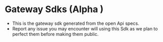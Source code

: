 # Gateway Sdks (Alpha )

 - This is the gateway sdk generated from the open Api specs.
 - Report any issue you may encounter will using this Sdk as we plan to perfect them before making them public.
